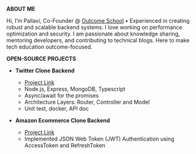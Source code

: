 **ABOUT ME**

Hi, I’m Pallavi, Co-Founder @ [Outcome School](https://outcomeschool.com) • Experienced in creating robust and scalable backend systems. I love working on performance optimization and security. I am passionate about knowledge sharing, mentoring developers, and contributing to technical blogs. Here to make tech education outcome-focused.

**OPEN-SOURCE PROJECTS**

* **Twitter Clone Backend**
  * [Project Link](https://github.com/pallavi-shekhar/twitter-clone-backend)
  * Node.js, Express, MongoDB, Typescript
  * Async/await for the promises
  * Architecture Layers: Router, Controller and Model
  * Unit test, docker, API doc

* **Amazon Ecommerce Clone Backend**
  * [Project Link](https://github.com/pallavi-shekhar/amazon-ecommerce-clone-backend)
  * Implemented JSON Web Token (JWT) Authentication using AccessToken and RefreshToken

